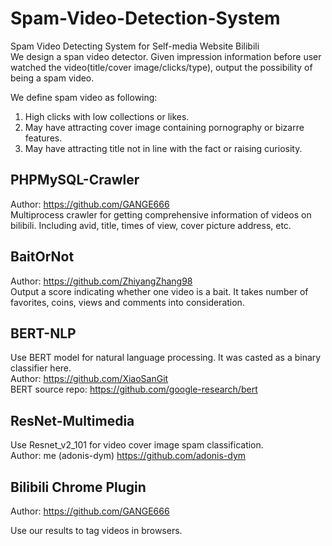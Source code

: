 # Spam-Video-Detection-System
Spam Video Detecting System for Self-media Website Bilibili  
We design a span video detector. Given impression information before user watched the video(title/cover image/clicks/type), output the possibility of being a spam video. 

We define spam video as following:  
1. High clicks with low collections or likes.
2. May have attracting cover image containing pornography or bizarre features.
3. May have attracting title not in line with the fact or raising curiosity.

## PHPMySQL-Crawler
Author: https://github.com/GANGE666  
Multiprocess crawler for getting comprehensive information of videos on bilibili. Including avid, title, times of view, cover picture address, etc.  
## BaitOrNot
Author: https://github.com/ZhiyangZhang98  
Output a score indicating whether one video is a bait. It takes number of favorites, coins, views and comments into consideration.  
## BERT-NLP
Use BERT model for natural language processing. It was casted as a binary classifier here.  
Author: https://github.com/XiaoSanGit  
BERT source repo: https://github.com/google-research/bert  
## ResNet-Multimedia
Use Resnet_v2_101 for video cover image spam classification.  
Author: me (adonis-dym) https://github.com/adonis-dym

## Bilibili Chrome Plugin
Author: https://github.com/GANGE666

Use our results to tag videos in browsers.

